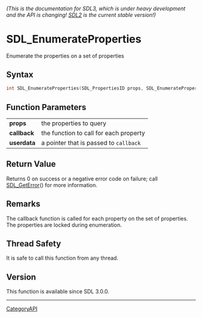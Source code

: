 ###### (This is the documentation for SDL3, which is under heavy development and the API is changing! [SDL2](https://wiki.libsdl.org/SDL2/) is the current stable version!)
# SDL_EnumerateProperties

Enumerate the properties on a set of properties

## Syntax

```c
int SDL_EnumerateProperties(SDL_PropertiesID props, SDL_EnumeratePropertiesCallback callback, void *userdata);

```

## Function Parameters

|                  |                                        |
| ---------------- | -------------------------------------- |
| **props**        | the properties to query                |
| **callback**     | the function to call for each property |
| **userdata**     | a pointer that is passed to `callback` |

## Return Value

Returns 0 on success or a negative error code on failure; call
[SDL_GetError](SDL_GetError.md)() for more information.

## Remarks

The callback function is called for each property on the set of properties.
The properties are locked during enumeration.

## Thread Safety

It is safe to call this function from any thread.

## Version

This function is available since SDL 3.0.0.

----
[CategoryAPI](CategoryAPI.md)
